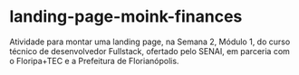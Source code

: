 # landing-page-moink-finances
 Atividade para montar uma landing page, na Semana 2, Módulo 1, do curso técnico de desenvolvedor Fullstack, ofertado pelo SENAI, em parceria com o Floripa+TEC e a Prefeitura de Florianópolis.
